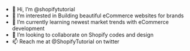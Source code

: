 - 👋 Hi, I’m @shopifytutorial
- 👀 I’m interested in Building beautiful eCommerce websites for brands
- 🌱 I’m currently learning newest market trends with eCommerce development
- 💞️ I’m looking to collaborate on Shopify codes and design
- 📫 Reach me at @ShopifyTutoriaI on twitter

<!---
shopifytutorial/shopifytutorial is a ✨ special ✨ repository because its `README.md` (this file) appears on your GitHub profile.
You can click the Preview link to take a look at your changes.
--->
